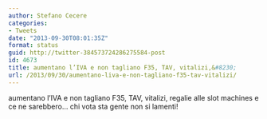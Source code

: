 ```yaml
---
author: Stefano Cecere
categories:
- Tweets
date: "2013-09-30T08:01:35Z"
format: status
guid: http://twitter-384573724286275584-post
id: 4673
title: aumentano l’IVA e non tagliano F35, TAV, vitalizi,&#8230;
url: /2013/09/30/aumentano-liva-e-non-tagliano-f35-tav-vitalizi/
---
```


aumentano l’IVA e non tagliano F35, TAV, vitalizi, regalie alle slot machines e ce ne sarebbero&#8230; chi vota sta gente non si lamenti!